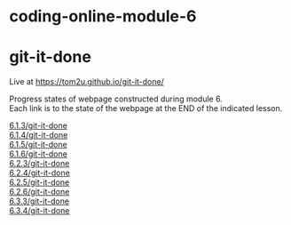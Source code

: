 # coding-online-module-6

# git-it-done  

Live at https://tom2u.github.io/git-it-done/  

Progress states of webpage constructed during module 6.  
Each link is to the state of the webpage at the END of the indicated lesson.  

[6.1.3/git-it-done](https://tom2u.github.io/coding-online-module-6/6.1.3/git-it-done)  
[6.1.4/git-it-done](https://tom2u.github.io/coding-online-module-6/6.1.4/git-it-done)  
[6.1.5/git-it-done](https://tom2u.github.io/coding-online-module-6/6.1.5/git-it-done)  
[6.1.6/git-it-done](https://tom2u.github.io/coding-online-module-6/6.1.6/git-it-done)  
[6.2.3/git-it-done](https://tom2u.github.io/coding-online-module-6/6.2.3/git-it-done)  
[6.2.4/git-it-done](https://tom2u.github.io/coding-online-module-6/6.2.4/git-it-done)  
[6.2.5/git-it-done](https://tom2u.github.io/coding-online-module-6/6.2.5/git-it-done)  
[6.2.6/git-it-done](https://tom2u.github.io/coding-online-module-6/6.2.6/git-it-done)  
[6.3.3/git-it-done](https://tom2u.github.io/coding-online-module-6/6.3.3/git-it-done)  
[6.3.4/git-it-done](https://tom2u.github.io/coding-online-module-6/6.3.4/git-it-done)  
